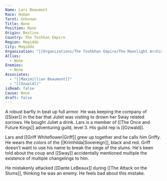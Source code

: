```yaml
---
Name: Lars Beaumont
Race: Human
Tarot: Unknown
Title: None
Position: None
Origin: Bestino
Country: The Toshkan Empire
Region: Megiddo
City: Megiddo
Organization: "[[Organizations/The Toshkhan Empire/The Moonlight Archives/The Moonlight Archives]]"
Allies:
  - None
Enemies:
  - None
Associates:
  - "[[Maximillian Beaumont]]"
  - "[[Ozwald]]"
isDead: false
Cause: None
draft: false
---
```

A robust barfly in beat up full armor. He was keeping the company of [[Sixer]] in the bar that Juliet was visiting to drown her Sway related sorrows. He bought Juliet a drink. Lars is a member of [[The Once and Future Kings]] adventuring guild, level 3. His guild rep is [[Ozwald]].

Lars and [[Griff Whiteflower|Griff]] grew up together and he calls him Griffy. He wears the colors of the [[Krimhilda|Sovereign]], black and red. Griff doesn't want to use his name to break the siege of the slums. He's been told about the coup and [[Sway]] accidentally mentioned multiple the existence of multiple changelings to him.

He mistakenly attacked [[Dante LeBeaux]] during [[The Attack on the Slums]], thinking he was an enemy. He feels bad about this mistake. 

